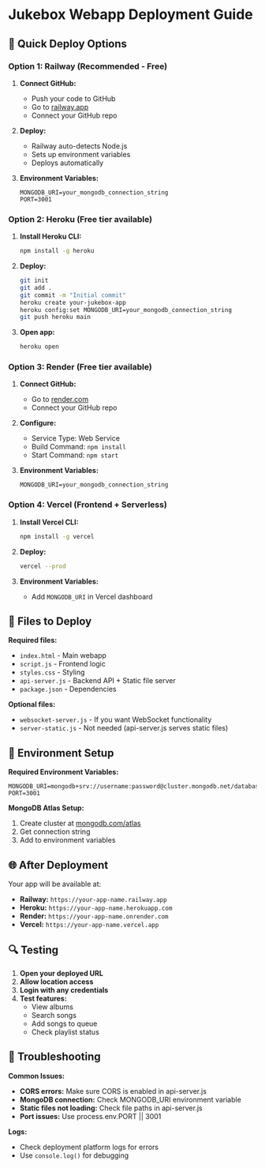 # Jukebox Webapp Deployment Guide

## 🚀 Quick Deploy Options

### Option 1: Railway (Recommended - Free)
1. **Connect GitHub:**
   - Push your code to GitHub
   - Go to [railway.app](https://railway.app)
   - Connect your GitHub repo

2. **Deploy:**
   - Railway auto-detects Node.js
   - Sets up environment variables
   - Deploys automatically

3. **Environment Variables:**
   ```
   MONGODB_URI=your_mongodb_connection_string
   PORT=3001
   ```

### Option 2: Heroku (Free tier available)
1. **Install Heroku CLI:**
   ```bash
   npm install -g heroku
   ```

2. **Deploy:**
   ```bash
   git init
   git add .
   git commit -m "Initial commit"
   heroku create your-jukebox-app
   heroku config:set MONGODB_URI=your_mongodb_connection_string
   git push heroku main
   ```

3. **Open app:**
   ```bash
   heroku open
   ```

### Option 3: Render (Free tier available)
1. **Connect GitHub:**
   - Go to [render.com](https://render.com)
   - Connect your GitHub repo

2. **Configure:**
   - Service Type: Web Service
   - Build Command: `npm install`
   - Start Command: `npm start`

3. **Environment Variables:**
   ```
   MONGODB_URI=your_mongodb_connection_string
   ```

### Option 4: Vercel (Frontend + Serverless)
1. **Install Vercel CLI:**
   ```bash
   npm install -g vercel
   ```

2. **Deploy:**
   ```bash
   vercel --prod
   ```

3. **Environment Variables:**
   - Add `MONGODB_URI` in Vercel dashboard

## 📁 Files to Deploy

**Required files:**
- `index.html` - Main webapp
- `script.js` - Frontend logic
- `styles.css` - Styling
- `api-server.js` - Backend API + Static file server
- `package.json` - Dependencies

**Optional files:**
- `websocket-server.js` - If you want WebSocket functionality
- `server-static.js` - Not needed (api-server.js serves static files)

## 🔧 Environment Setup

**Required Environment Variables:**
```
MONGODB_URI=mongodb+srv://username:password@cluster.mongodb.net/database
PORT=3001
```

**MongoDB Atlas Setup:**
1. Create cluster at [mongodb.com/atlas](https://mongodb.com/atlas)
2. Get connection string
3. Add to environment variables

## 🌐 After Deployment

Your app will be available at:
- **Railway:** `https://your-app-name.railway.app`
- **Heroku:** `https://your-app-name.herokuapp.com`
- **Render:** `https://your-app-name.onrender.com`
- **Vercel:** `https://your-app-name.vercel.app`

## 🔍 Testing

1. **Open your deployed URL**
2. **Allow location access**
3. **Login with any credentials**
4. **Test features:**
   - View albums
   - Search songs
   - Add songs to queue
   - Check playlist status

## 🐛 Troubleshooting

**Common Issues:**
- **CORS errors:** Make sure CORS is enabled in api-server.js
- **MongoDB connection:** Check MONGODB_URI environment variable
- **Static files not loading:** Check file paths in api-server.js
- **Port issues:** Use process.env.PORT || 3001

**Logs:**
- Check deployment platform logs for errors
- Use `console.log()` for debugging
